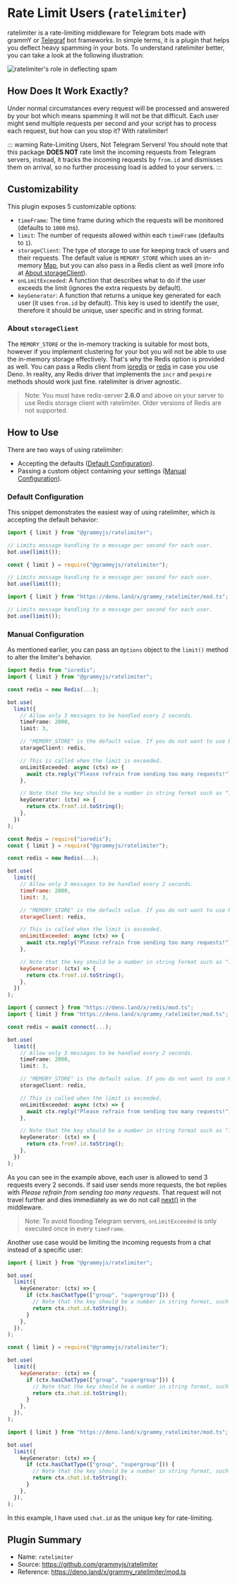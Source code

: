 # Rate Limit Users (`ratelimiter`)

ratelimiter is a rate-limiting middleware for Telegram bots made with grammY or [Telegraf](https://github.com/telegraf/telegraf) bot frameworks.
In simple terms, it is a plugin that helps you deflect heavy spamming in your bots.
To understand ratelimiter better, you can take a look at the following illustration:

![ratelimiter's role in deflecting spam](/ratelimiter-role.png)

## How Does It Work Exactly?

Under normal circumstances every request will be processed and answered by your bot which means spamming it will not be that difficult.
Each user might send multiple requests per second and your script has to process each request, but how can you stop it?
With ratelimiter!

::: warning Rate-Limiting Users, Not Telegram Servers!
You should note that this package **DOES NOT** rate limit the incoming requests from Telegram servers, instead, it tracks the incoming requests by `from.id` and dismisses them on arrival, so no further processing load is added to your servers.
:::

## Customizability

This plugin exposes 5 customizable options:

- `timeFrame`: The time frame during which the requests will be monitored (defaults to `1000` ms).
- `limit`: The number of requests allowed within each `timeFrame` (defaults to `1`).
- `storageClient`: The type of storage to use for keeping track of users and their requests.
  The default value is `MEMORY_STORE` which uses an in-memory [Map](https://developer.mozilla.org/en-US/docs/Web/JavaScript/Reference/Global_Objects/Map), but you can also pass in a Redis client as well (more info at [About storageClient](#about-storageclient)).
- `onLimitExceeded`: A function that describes what to do if the user exceeds the limit (ignores the extra requests by default).
- `keyGenerator`: A function that returns a unique key generated for each user (it uses `from.id` by default).
  This key is used to identify the user, therefore it should be unique, user specific and in string format.

### About `storageClient`

The `MEMORY_STORE` or the in-memory tracking is suitable for most bots, however if you implement clustering for your bot you will not be able to use the in-memory storage effectively.
That's why the Redis option is provided as well.
You can pass a Redis client from [ioredis](https://github.com/luin/ioredis) or [redis](https://deno.land/x/redis) in case you use Deno.
In reality, any Redis driver that implements the `incr` and `pexpire` methods should work just fine.
ratelimiter is driver agnostic.

> Note: You must have redis-server **2.6.0** and above on your server to use Redis storage client with ratelimiter.
> Older versions of Redis are not supported.

## How to Use

There are two ways of using ratelimiter:

- Accepting the defaults ([Default Configuration](#default-configuration)).
- Passing a custom object containing your settings ([Manual Configuration](#manual-configuration)).

### Default Configuration

This snippet demonstrates the easiest way of using ratelimiter, which is accepting the default behavior:

<CodeGroup>
  <CodeGroupItem title="TypeScript" active>

```ts
import { limit } from "@grammyjs/ratelimiter";

// Limits message handling to a message per second for each user.
bot.use(limit());
```

</CodeGroupItem>
  <CodeGroupItem title="JavaScript">

```js
const { limit } = require("@grammyjs/ratelimiter");

// Limits message handling to a message per second for each user.
bot.use(limit());
```

</CodeGroupItem>
  <CodeGroupItem title="Deno">

```ts
import { limit } from "https://deno.land/x/grammy_ratelimiter/mod.ts";

// Limits message handling to a message per second for each user.
bot.use(limit());
```

</CodeGroupItem>
</CodeGroup>

### Manual Configuration

As mentioned earlier, you can pass an `Options` object to the `limit()` method to alter the limiter's behavior.

<CodeGroup>
  <CodeGroupItem title="TypeScript" active>

```ts
import Redis from "ioredis";
import { limit } from "@grammyjs/ratelimiter";

const redis = new Redis(...);

bot.use(
  limit({
    // Allow only 3 messages to be handled every 2 seconds.
    timeFrame: 2000,
    limit: 3,

    // "MEMORY_STORE" is the default value. If you do not want to use Redis, do not pass storageClient at all.
    storageClient: redis,

    // This is called when the limit is exceeded.
    onLimitExceeded: async (ctx) => {
      await ctx.reply("Please refrain from sending too many requests!");
    },

    // Note that the key should be a number in string format such as "123456789".
    keyGenerator: (ctx) => {
      return ctx.from?.id.toString();
    },
  })
);
```

</CodeGroupItem>
  <CodeGroupItem title="JavaScript">

```js
const Redis = require("ioredis");
const { limit } = require("@grammyjs/ratelimiter");

const redis = new Redis(...);

bot.use(
  limit({
    // Allow only 3 messages to be handled every 2 seconds.
    timeFrame: 2000,
    limit: 3,

    // "MEMORY_STORE" is the default value. If you do not want to use Redis, do not pass storageClient at all.
    storageClient: redis,

    // This is called when the limit is exceeded.
    onLimitExceeded: async (ctx) => {
      await ctx.reply("Please refrain from sending too many requests!");
    },

    // Note that the key should be a number in string format such as "123456789".
    keyGenerator: (ctx) => {
      return ctx.from?.id.toString();
    },
  })
);
```

</CodeGroupItem>
  <CodeGroupItem title="Deno">

```ts
import { connect } from "https://deno.land/x/redis/mod.ts";
import { limit } from "https://deno.land/x/grammy_ratelimiter/mod.ts";

const redis = await connect(...);

bot.use(
  limit({
    // Allow only 3 messages to be handled every 2 seconds.
    timeFrame: 2000,
    limit: 3,

    // "MEMORY_STORE" is the default value. If you do not want to use Redis, do not pass storageClient at all.
    storageClient: redis,

    // This is called when the limit is exceeded.
    onLimitExceeded: async (ctx) => {
      await ctx.reply("Please refrain from sending too many requests!");
    },

    // Note that the key should be a number in string format such as "123456789".
    keyGenerator: (ctx) => {
      return ctx.from?.id.toString();
    },
  })
);
```

</CodeGroupItem>
</CodeGroup>

As you can see in the example above, each user is allowed to send 3 requests every 2 seconds.
If said user sends more requests, the bot replies with _Please refrain from sending too many requests_.
That request will not travel further and dies immediately as we do not call [next()](../guide/middleware.md#the-middleware-stack) in the middleware.

> Note: To avoid flooding Telegram servers, `onLimitExceeded` is only executed once in every `timeFrame`.

Another use case would be limiting the incoming requests from a chat instead of a specific user:

<CodeGroup>
  <CodeGroupItem title="TypeScript" active>

```ts
import { limit } from "@grammyjs/ratelimiter";

bot.use(
  limit({
    keyGenerator: (ctx) => {
      if (ctx.hasChatType(["group", "supergroup"])) {
        // Note that the key should be a number in string format, such as "123456789".
        return ctx.chat.id.toString();
      }
    },
  }),
);
```

</CodeGroupItem>
  <CodeGroupItem title="JavaScript">

```js
const { limit } = require("@grammyjs/ratelimiter");

bot.use(
  limit({
    keyGenerator: (ctx) => {
      if (ctx.hasChatType(["group", "supergroup"])) {
        // Note that the key should be a number in string format, such as "123456789".
        return ctx.chat.id.toString();
      }
    },
  }),
);
```

</CodeGroupItem>
  <CodeGroupItem title="Deno">

```ts
import { limit } from "https://deno.land/x/grammy_ratelimiter/mod.ts";

bot.use(
  limit({
    keyGenerator: (ctx) => {
      if (ctx.hasChatType(["group", "supergroup"])) {
        // Note that the key should be a number in string format, such as "123456789".
        return ctx.chat.id.toString();
      }
    },
  }),
);
```

</CodeGroupItem>
</CodeGroup>

In this example, I have used `chat.id` as the unique key for rate-limiting.

## Plugin Summary

- Name: `ratelimiter`
- Source: <https://github.com/grammyjs/ratelimiter>
- Reference: <https://deno.land/x/grammy_ratelimiter/mod.ts>
